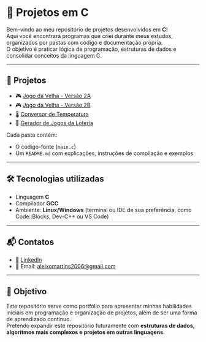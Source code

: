 # 📌 Projetos em C

Bem-vindo ao meu repositório de projetos desenvolvidos em **C**!  
Aqui você encontrará programas que criei durante meus estudos, organizados por pastas com código e documentação própria.  
O objetivo é praticar lógica de programação, estruturas de dados e consolidar conceitos da linguagem C.  

---

## 📂 Projetos

- 🎮 [Jogo da Velha - Versão 2A](./jogo-da-velha-v2a)  
- 🎮 [Jogo da Velha - Versão 2B](./jogo-da-velha-v2b)  
- 🌡️ [Conversor de Temperatura](./conversor-temperatura)  
- 🎲 [Gerador de Jogos da Loteria](./gerador-loteria)  

Cada pasta contém:
- O código-fonte (`main.c`)  
- Um `README.md` com explicações, instruções de compilação e exemplos  

---

## 🛠️ Tecnologias utilizadas

- Linguagem **C**  
- Compilador **GCC**  
- Ambiente: **Linux/Windows** (terminal ou IDE de sua preferência, como Code::Blocks, Dev-C++ ou VS Code)  

---

## 📬 Contatos

- 💼 [LinkedIn](https://www.linkedin.com/in/aleixo-martins)  
- 📧 Email: aleixomartins2006@gmail.com  

---

## 🚀 Objetivo

Este repositório serve como portfólio para apresentar minhas habilidades iniciais em programação e organização de projetos, além de ser uma forma de aprendizado contínuo.  
Pretendo expandir este repositório futuramente com **estruturas de dados, algoritmos mais complexos e projetos em outras linguagens**.
